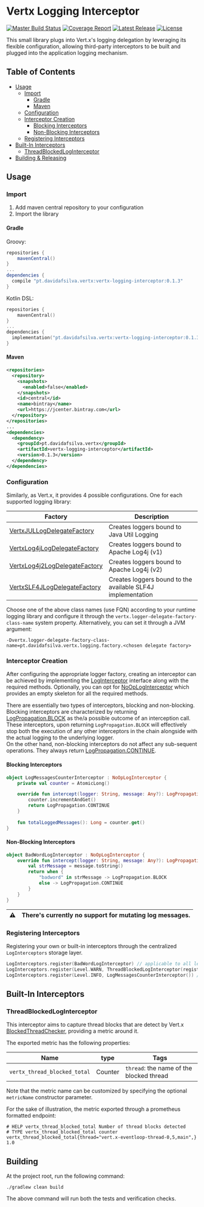 # Vertx Logging Interceptor 

[![Master Build Status](https://img.shields.io/github/workflow/status/davidafsilva/vertx-logging-interceptor/Master%20Build?label=Build&style=flat-square)](https://github.com/davidafsilva/vertx-logging-interceptor/actions?query=workflow%3A%22Master+Build%22+branch%3Amaster)
[![Coverage Report](https://img.shields.io/coveralls/github/davidafsilva/vertx-logging-interceptor?color=brightgreen&label=Coverage&style=flat-square)](https://coveralls.io/github/davidafsilva/vertx-logging-interceptor)
[![Latest Release](https://img.shields.io/bintray/v/davidafsilva/maven/vertx-logging-interceptor?color=brightgreen&label=Latest%20Relase&style=flat-square)](https://bintray.com/beta/#/davidafsilva/maven/vertx-logging-interceptor)
[![License](https://img.shields.io/github/license/davidafsilva/vertx-logging-interceptor?color=brightgreen&label=License&logo=License&style=flat-square)](https://opensource.org/licenses/BSD-3-Clause)


This small library plugs into Vert.x's logging delegation by leveraging its flexible configuration, allowing 
third-party interceptors to be built and plugged into the application logging mechanism.

## Table of Contents
* [Usage](#usage)
  + [Import](#import)
    - [Gradle](#gradle)
    - [Maven](#maven)
  + [Configuration](#configuration)
  + [Interceptor Creation](#interceptor-creation)
    - [Blocking Interceptors](#blocking-interceptors)
    - [Non-Blocking Interceptors](#non-blocking-interceptors)
  + [Registering Interceptors](#registering-interceptors)
* [Built-In Interceptors](#built-in-interceptors)
  + [ThreadBlockedLogInterceptor](#threadblockedloginterceptor)
* [Building & Releasing](#building---releasing)

## Usage

### Import
1. Add maven central repository to your configuration
2. Import the library

#### Gradle
Groovy:
```groovy
repositories {
    mavenCentral()
}
...
dependencies {
  compile "pt.davidafsilva.vertx:vertx-logging-interceptor:0.1.3"
}
```
Kotlin DSL:
```kotlin
repositories {
    mavenCentral()
}
...
dependencies {
  implementation("pt.davidafsilva.vertx:vertx-logging-interceptor:0.1.3")
}
```
#### Maven
```xml
<repositories>
  <repository>
    <snapshots>
      <enabled>false</enabled>
    </snapshots>
    <id>central</id>
    <name>bintray</name>
    <url>https://jcenter.bintray.com</url>
  </repository>
</repositories>
...
<dependencies>
  <dependency>
    <groupId>pt.davidafsilva.vertx</groupId>
    <artifactId>vertx-logging-interceptor</artifactId>
    <version>0.1.3</version>
  </dependency>
</dependencies>
```

### Configuration
Similarly, as Vert.x, it provides 4 possible configurations. One for each supported logging library:

| Factory | Description | 
| --- | --- | 
| [VertxJULLogDelegateFactory](src/main/kotlin/pt/davidafsilva/vertx/logging/factory/VertxLogDelegateFactory.kt#L25) | Creates loggers bound to Java Util Logging | 
| [VertxLog4jLogDelegateFactory](src/main/kotlin/pt/davidafsilva/vertx/logging/factory/VertxLogDelegateFactory.kt#L27) | Creates loggers bound to Apache Log4j (v1) | 
| [VertxLog4j2LogDelegateFactory](src/main/kotlin/pt/davidafsilva/vertx/logging/factory/VertxLogDelegateFactory.kt#L26) | Creates loggers bound to Apache Log4j (v2) | 
| [VertxSLF4JLogDelegateFactory](src/main/kotlin/pt/davidafsilva/vertx/logging/factory/VertxLogDelegateFactory.kt#L28) | Creates loggers bound to the available SLF4J implementation | 

Choose one of the above class names (use FQN) according to your runtime logging library and configure it through the 
`vertx.logger-delegate-factory-class-name` system property. 
Alternatively, you can set it through a JVM argument:
```
-Dvertx.logger-delegate-factory-class-name=pt.davidafsilva.vertx.logging.factory.<chosen delegate factory>
```

### Interceptor Creation
After configuring the appropriate logger factory, creating an interceptor can be achieved by implementing the 
[LogInterceptor](src/main/kotlin/pt/davidafsilva/vertx/logging/LogInterceptor.kt) interface along with the required
methods. Optionally, you can opt for [NoOpLogInterceptor](src/main/kotlin/pt/davidafsilva/vertx/logging/LogInterceptor.kt#L12)
which provides an empty skeleton for all the required methods.

There are essentially two types of interceptors, blocking and non-blocking.  
Blocking interceptors are characterized by returning [LogPropagation.BLOCK](src/main/kotlin/pt/davidafsilva/vertx/logging/LogInterceptor.kt#L26)
as the/a possible outcome of an interception call. These interceptors, upon returning `LogPropagation.BLOCK` will 
effectively stop both the execution of any other interceptors in the chain alongside with the actual logging to the 
underlying logger.  
On the other hand, non-blocking interceptors do not affect any sub-sequent operations. They always return 
[LogPropagation.CONTINUE](src/main/kotlin/pt/davidafsilva/vertx/logging/LogInterceptor.kt#L26).

#### Blocking Interceptors
```kotlin
object LogMessagesCounterInterceptor : NoOpLogInterceptor {
    private val counter = AtomicLong()

    override fun intercept(logger: String, message: Any?): LogPropagation {
        counter.incrementAndGet()
        return LogPropagation.CONTINUE
    }
    
    fun totalLoggedMessages(): Long = counter.get()
}
```

#### Non-Blocking Interceptors 
```kotlin
object BadWordLogInterceptor : NoOpLogInterceptor {
    override fun intercept(logger: String, message: Any?): LogPropagation {
        val strMessage = message.toString()
        return when {
            "badword" in strMessage -> LogPropagation.BLOCK
            else -> LogPropagation.CONTINUE
        }
    }
}
```

| :warning: | There's currently no support for mutating log messages. |
| --- | ---- | 

### Registering Interceptors
Registering your own or built-in interceptors through the centralized `LogInterceptors` storage layer. 
```kotlin
LogInterceptors.register(BadWordLogInterceptor) // applicable to all levels
LogInterceptors.register(Level.WARN, ThreadBlockedLogInterceptor(registry)) // built-in interceptor
LogInterceptors.register(Level.INFO, LogMessagesCounterInterceptor()) // counts all info messages
```



## Built-In Interceptors

### ThreadBlockedLogInterceptor
This interceptor aims to capture thread blocks that are detect by Vert.x 
[BlockedThreadChecker](https://github.com/eclipse-vertx/vert.x/blob/3.9/src/main/java/io/vertx/core/impl/BlockedThreadChecker.java),
providing a metric around it.

The exported metric has the following properties:

| Name | type | Tags | 
| --- | --- | --- | 
| `vertx_thread_blocked_total` | Counter | `thread`: the name of the blocked thread | 

Note that the metric name can be customized by specifying the optional `metricName` constructor parameter.

For the sake of illustration, the metric exported through a prometheus formatted endpoint:
```
# HELP vertx_thread_blocked_total Number of thread blocks detected
# TYPE vertx_thread_blocked_total counter
vertx_thread_blocked_total{thread="vert.x-eventloop-thread-0,5,main",} 1.0
```

## Building 
At the project root, run the following command:
```shell
./gradlew clean build
```

The above command will run both the tests and verification checks.
